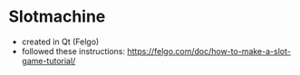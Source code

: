# Slotmachine
* created in Qt (Felgo)
* followed these instructions: https://felgo.com/doc/how-to-make-a-slot-game-tutorial/

